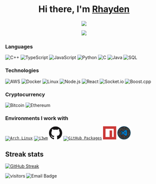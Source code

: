 <div align="center">
   <h1>Hi there, I'm <a href="https://www.arkansoftware.com">Rhayden</a></h1>
  <img align='center' src='https://64.media.tumblr.com/717baba1231895eac273cf79d042f13d/99fb765c55ab765d-93/s540x810/174a4baafe94b72f78da5e66759382aae20f16b2.gif' width='200"'>
</div>

<p align="center">
  <a href="https://github.com/MarcoRhayden"><img src="https://readme-typing-svg.herokuapp.com/?lines=Full-stack%20developer!;Cybersecurity%20and%20Hacking%20Lover;10%2B%20years%20of%20coding%20experience;Always%20learning%20new%20things&font=Fira%20Code&center=true&width=440&height=45&color=f75c7e&vCenter=true&size=22"></a>
</p>

### Languages

![C++](https://img.shields.io/badge/-C++-000?&logo=c%2b%2b&logoColor=00599C)
![TypeScript](https://img.shields.io/badge/-TypeScript-000?&logo=TypeScript)
![JavaScript](https://img.shields.io/badge/-JavaScript-000?&logo=JavaScript)
![Python](https://img.shields.io/badge/-Python-000?&logo=Python)
![C](https://img.shields.io/badge/-C-000?&logo=C)
![Java](https://img.shields.io/badge/-Java-000?&logo=Java&logoColor=007396)
![SQL](https://img.shields.io/badge/-SQL-000?&logo=MySQL)

### Technologies

![AWS](https://img.shields.io/badge/-AWS-000?&logo=Amazon-AWS&logoColor=F90)
![Docker](https://img.shields.io/badge/-Docker-000?&logo=Docker)
![Linux](https://img.shields.io/badge/-Linux-000?&logo=Linux)
![Node.js](https://img.shields.io/badge/-Node.js-000?&logo=node.js)
![React](https://img.shields.io/badge/-React-000?&logo=React)
![Socket.io](https://img.shields.io/badge/-Socket.io-000?&logo=socket.io)
![Boost.cpp](https://img.shields.io/badge/-boost.cpp-000?&logo=boost.cpp)

### Cryptocurrency
![Bitcoin](https://img.shields.io/badge/Bitcoin-000?&logo=bitcoin)
![Ethereum](https://img.shields.io/badge/Ethereum-000?&logo=ethereum)


### Environments I work with

<code><a href="https://www.archlinux.org/"><img alt="Arch Linux" title="Arch Linux" src="https://github.com/cheesits456/cheesits456/raw/master/icons/arch.png" height="42"></a></code>
<code><a href="https://i3wm.org/"><img alt="i3wm" title="i3wm" src="https://github.com/i3/i3/blob/next/docs/logo-30.png" height="42"></a></code>
<code><a href="https://github.com/"><img alt="GitHub" title="GitHub" src="https://raw.githubusercontent.com/github/explore/78df643247d429f6cc873026c0622819ad797942/topics/github/github.png" height="42"></a></code>
<code><a href="https://github.com/features/packages"><img alt="GitHub Packages" title="GitHub Packages" src="https://github.com/cheesits456/cheesits456/raw/master/icons/packages.png" height="42"></a></code>
<code><a href="https://www.npmjs.com"><img alt="NPM" title="NPM" src="https://raw.githubusercontent.com/github/explore/80688e429a7d4ef2fca1e82350fe8e3517d3494d/topics/npm/npm.png" height="42"></a></code>
<code><a href="https://code.visualstudio.com/"><img alt="Visual Code" title="Visual Code" src="https://github.com/vscode-icons/vscode-icons/blob/master/images/logo.png" height="42"></a></code>


## Streak stats
<!-- GitHub Readme Streak Stats - https://github.com/DenverCoder1/github-readme-streak-stats -->
[![GitHub Streak](http://github-readme-streak-stats.herokuapp.com?user=MarcoRhayden&theme=dark&date_format=M%20j%5B%2C%20Y%5D)](https://git.io/streak-stats)

![visitors](https://visitor-badge.glitch.me/badge?page_id=MarcoRhayden)
![Email Badge](https://img.shields.io/badge/e--mail-Rhayden%40arkansoftware.com-red)
